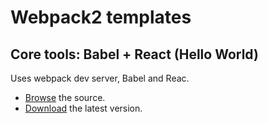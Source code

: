 # Webpack2 templates

## Core tools: Babel + React (Hello World)

Uses webpack dev server, Babel and Reac.

* [Browse](http://github.com/RNRLabs/webpack2-templates/tree/babel-react) the source.
* [Download](http://github.com/RNRLabs/webpack2-templates/archive/babel-react.zip) the latest version.